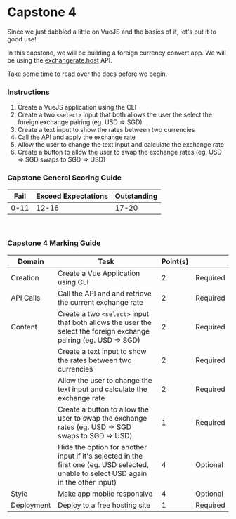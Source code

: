 # Capstone 4

Since we just dabbled a little on VueJS and the basics of it, let's put it to good use!

In this capstone, we will be building a foreign currency convert app.
We will be using the [exchangerate.host](https://exchangerate.host/#/#docs) API.

Take some time to read over the docs before we begin.
<br/>

### Instructions

1. Create a VueJS application using the CLI
2. Create a two `<select>` input that both allows the user the select the foreign exchange pairing (eg. USD => SGD)
3. Create a text input to show the rates between two currencies
4. Call the API and apply the exchange rate
5. Allow the user to change the text input and calculate the exchange rate
6. Create a button to allow the user to swap the exchange rates (eg. USD => SGD swaps to SGD => USD)

### Capstone General Scoring Guide

| Fail | Exceed Expectations | Outstanding |
| ---- | ------------------- | ----------- |
| 0-11 | 12-16               | 17-20       |

<br>

### Capstone 4 Marking Guide

| Domain     | Task                                                                                                                                  | Point(s) |          |
| ---------- | ------------------------------------------------------------------------------------------------------------------------------------- | -------- | -------- |
| Creation   | Create a Vue Application using CLI                                                                                                    | 2        | Required |
| API Calls  | Call the API and and retrieve the current exchange rate                                                                               | 2        | Required |
| Content    | Create a two `<select>` input that both allows the user the select the foreign exchange pairing (eg. USD => SGD)                      | 2        | Required |
|            | Create a text input to show the rates between two currencies                                                                          | 2        | Required |
|            | Allow the user to change the text input and calculate the exchange rate                                                               | 2        | Required |
|            | Create a button to allow the user to swap the exchange rates (eg. USD => SGD swaps to SGD => USD)                                     | 1        | Required |
|            | Hide the option for another input if it's selected in the first one (eg. USD selected, unable to select USD again in the other input) | 4        | Optional |
| Style      | Make app mobile responsive                                                                                                            | 4        | Optional |
| Deployment | Deploy to a free hosting site                                                                                                         | 1        | Required |
